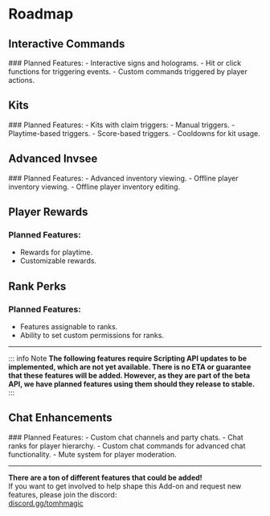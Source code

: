 # Roadmap

## Interactive Commands
<Badge type="warning" text="In Progress" />
### Planned Features:
- Interactive signs and holograms.
- Hit or click functions for triggering events.
- Custom commands triggered by player actions.

## Kits
<Badge type="warning" text="In Progress" />
### Planned Features:
- Kits with claim triggers:
  - Manual triggers.
  - Playtime-based triggers.
  - Score-based triggers.
- Cooldowns for kit usage.

## Advanced Invsee
<Badge type="warning" text="In Progress" />
### Planned Features:
- Advanced inventory viewing.
- Offline player inventory viewing.
- Offline player inventory editing.

## Player Rewards
### Planned Features:
- Rewards for playtime.
- Customizable rewards.

## Rank Perks
### Planned Features:
- Features assignable to ranks.
- Ability to set custom permissions for ranks.

---

::: info Note
**The following features require Scripting API updates to be implemented, which are not yet available. There is no ETA or guarantee that these features will be added. However, as they are part of the beta API, we have planned features using them should they release to stable.**
:::

## Chat Enhancements
<Badge type="danger" text="Pending Scripting API Updates" />
### Planned Features:
- Custom chat channels and party chats.
- Chat ranks for player hierarchy.
- Custom chat commands for advanced chat functionality.
- Mute system for player moderation.

---

**There are a ton of different features that could be added!**  
If you want to get involved to help shape this Add-on and request new features, please join the discord:  
[discord.gg/tomhmagic](https://discord.gg/tomhmagic)
